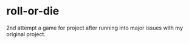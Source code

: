 # roll-or-die

2nd attempt a game for project after running into major issues with my original project.
